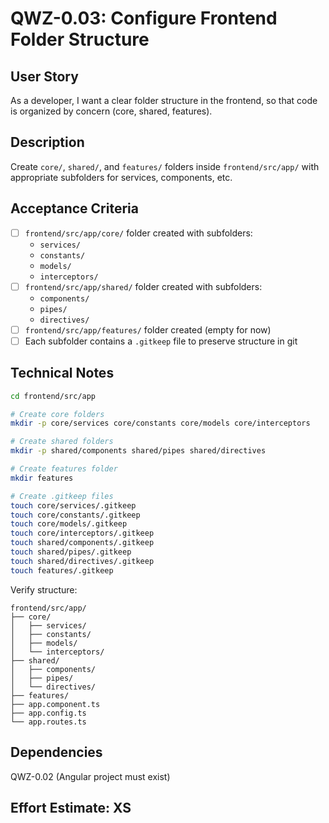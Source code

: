 # QWZ-0.03: Configure Frontend Folder Structure

## User Story

As a developer, I want a clear folder structure in the frontend, so that code is organized by concern (core, shared, features).

## Description

Create `core/`, `shared/`, and `features/` folders inside `frontend/src/app/` with appropriate subfolders for services, components, etc.

## Acceptance Criteria

- [ ] `frontend/src/app/core/` folder created with subfolders:
  - `services/`
  - `constants/`
  - `models/`
  - `interceptors/`
- [ ] `frontend/src/app/shared/` folder created with subfolders:
  - `components/`
  - `pipes/`
  - `directives/`
- [ ] `frontend/src/app/features/` folder created (empty for now)
- [ ] Each subfolder contains a `.gitkeep` file to preserve structure in git

## Technical Notes

```bash
cd frontend/src/app

# Create core folders
mkdir -p core/services core/constants core/models core/interceptors

# Create shared folders
mkdir -p shared/components shared/pipes shared/directives

# Create features folder
mkdir features

# Create .gitkeep files
touch core/services/.gitkeep
touch core/constants/.gitkeep
touch core/models/.gitkeep
touch core/interceptors/.gitkeep
touch shared/components/.gitkeep
touch shared/pipes/.gitkeep
touch shared/directives/.gitkeep
touch features/.gitkeep
```

Verify structure:

```
frontend/src/app/
├── core/
│   ├── services/
│   ├── constants/
│   ├── models/
│   └── interceptors/
├── shared/
│   ├── components/
│   ├── pipes/
│   └── directives/
├── features/
├── app.component.ts
├── app.config.ts
└── app.routes.ts
```

## Dependencies

QWZ-0.02 (Angular project must exist)

## Effort Estimate: XS
